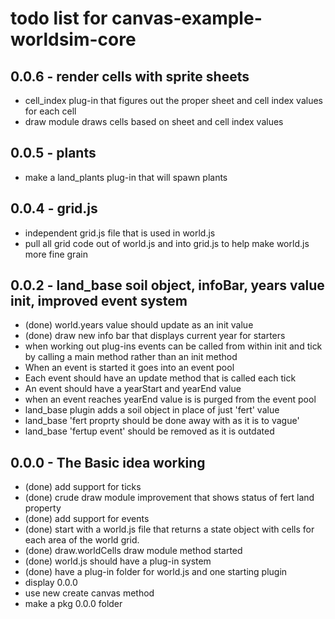 # todo list for canvas-example-worldsim-core

## 0.0.6 - render cells with sprite sheets
* cell_index plug-in that figures out the proper sheet and cell index values for each cell
* draw module draws cells based on sheet and cell index values

## 0.0.5 - plants
* make a land_plants plug-in that will spawn plants

## 0.0.4 - grid.js
* independent grid.js file that is used in world.js
* pull all grid code out of world.js and into grid.js to help make world.js more fine grain

## 0.0.2 - land_base soil object, infoBar, years value init, improved event system
* (done) world.years value should update as an init value
* (done) draw new info bar that displays current year for starters
* when working out plug-ins events can be called from within init and tick by calling a main method rather than an init method
* When an event is started it goes into an event pool
* Each event should have an update method that is called each tick
* An event should have a yearStart and yearEnd value
* when an event reaches yearEnd value is is purged from the event pool
* land_base plugin adds a soil object in place of just 'fert' value
* land_base 'fert proprty should be done away with as it is to vague'
* land_base 'fertup event' should be removed as it is outdated

## 0.0.0 - The Basic idea working
* (done) add support for ticks
* (done) crude draw module improvement that shows status of fert land property
* (done) add support for events
* (done) start with a world.js file that returns a state object with cells for each area of the world grid.
* (done) draw.worldCells draw module method started
* (done) world.js should have a plug-in system
* (done) have a plug-in folder for world.js and one starting plugin
* display 0.0.0
* use new create canvas method
* make a pkg 0.0.0 folder
